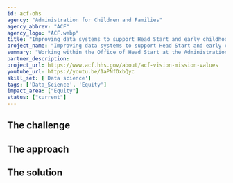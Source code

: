 ```yaml
---
id: acf-ohs
agency: "Administration for Children and Families"
agency_abbrev: "ACF"
agency_logo: "ACF.webp"
title: "Improving data systems to support Head Start and early childhood education"
project_name: "Improving data systems to support Head Start and early childhood education"
summary: "Working within the Office of Head Start at the Administration for Children and Families to optimize support of vulnerable children and families in success for school and life by helping OHS improve data systems through the involvement of data analysis and strategy efforts."
partner_description: 
project_url: https://www.acf.hhs.gov/about/acf-vision-mission-values
youtube_url: https://youtu.be/1aPNfOxbQyc
skill_set: ['Data science']
tags: ['Data_Science', 'Equity']
impact_area: ["Equity"]
status: ["current"]
---
```


## The challenge

## The approach

## The solution 

